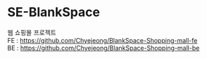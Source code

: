 # SE-BlankSpace<br>
웹 쇼핑몰 프로젝트<br>
FE : https://github.com/Chyejeong/BlankSpace-Shopping-mall-fe<br>
BE : https://github.com/Chyejeong/BlankSpace-Shopping-mall-be<br>




